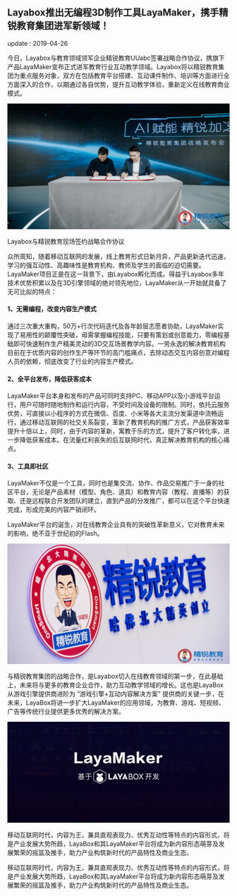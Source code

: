 ## Layabox推出无编程3D制作工具LayaMaker，携手精锐教育集团进军新领域！

update :  2019-04-26

 	

今日，Layabox与教育领域领军企业精锐教育UUabc签署战略合作协议，携旗下产品LayaMaker宣布正式进军教育行业互动教学领域。Layabox将以精锐教育集团为重点服务对象，双方在包括教育平台搭建、互动课件制作、培训等方面进行全方面深入的合作，以期通过各自优势，提升互动教学体验，重新定义在线教育商业模式。



![img](img/1.jpg) 

 Layabox与精锐教育现场签约战略合作协议



众所周知，随着移动互联网的发展，线上教育形式日新月异，产品更新迭代迅速，学习的强互动性、高趣味性是教育机构、教师及学生的面临的迫切需要。LayaMaker项目正是在这一背景下，由Layabox孵化而成。得益于Layabox多年技术优势积累以及在3D引擎领域的绝对领先地位，LayaMaker从一开始就具备了无可比拟的特点：

#### 1、无需编程，改变内容生产模式

通过三次重大重构，50万+行次代码迭代及各年龄层志愿者协助，LayaMaker实现了易用性的颠覆性突破，毋需掌握编程技能，只要有策划或创意能力，零编程基础即可快速制作生产精美灵动的3D交互场景教学内容。一劳永逸的解决教育机构目前在于优质内容的创作生产等环节的高门槛痛点，去除动态交互内容创意对编程人员的依赖，彻底改变了行业的内容生产模式。



#### 2、全平台发布，降低获客成本

LayaMaker平台本身和发布的产品可同时支持PC、移动APP以及小游戏平台运行，用户可随时随地制作和运行内容，不受时间及设备的限制。同时，依托云服务优势，可直接以小程序的方式在微信、百度、小米等各大主流分发渠道中流畅运行，通过移动互联网的社交关系裂变，革新了教育机构的推广方式，产品获客效率提升十倍以上，同时，由于内容的革新，寓教于乐的方式，提升了客户转化率，进一步降低获客成本。在流量红利丧失的后互联网时代，真正解决教育机构的核心痛点。



#### 3、工具即社区

LayaMaker不仅是一个工具，同时也是集交流、协作、作品交易推广于一身的社区平台，无论是产品素材（模型、角色、道具）和教育内容（教程、直播等）的获取、还是远程联合开发团队的建立，直到产品的分发推广，都可以在这个平台快速完成，形成完美的内容产销闭环。



LayaMaker平台的诞生，对在线教育企业具有的突破性革新意义，它对教育未来的影响，绝不亚于世纪初的Flash。

![图2](img/2.jpg)



与精锐教育集团的战略合作，是Layabox切入在线教育领域的第一步，在此基础上，未来将与更多的教育企业合作，助力互动教学领域的增长。这也是LayaBox从游戏引擎提供商进阶为 “游戏引擎+互动内容解决方案” 提供商的关键一步，在未来，LayaBox将进一步扩大LayaMaker的应用领域，为教育、游戏、短视频、广告等传统行业提供更多优秀的解决方案。



![img](img/3.png) 



移动互联网时代，内容为王，兼具直观表现力、优秀互动性等特点的内容形式，将是产业发展大势所趋，LayaBox和其LayaMaker平台将成为新内容形态萌芽及发展繁荣的摇篮及推手，助力产业构筑新时代的产品特性及商业生态。







移动互联网时代，内容为王，兼具直观表现力、优秀互动性等特点的内容形式，将是产业发展大势所趋，LayaBox和其LayaMaker平台将成为新内容形态萌芽及发展繁荣的摇篮及推手，助力产业构筑新时代的产品特性及商业生态。